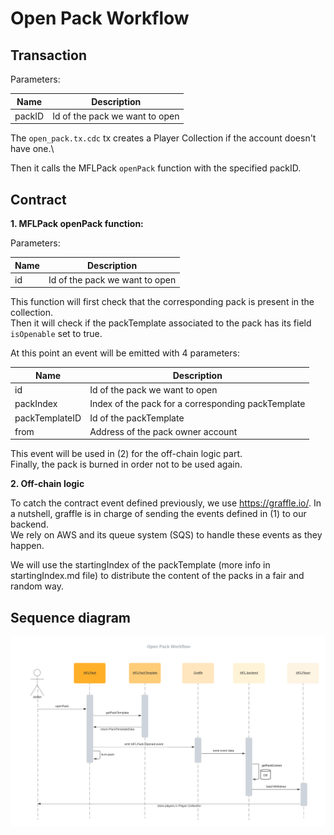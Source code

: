 # Open Pack Workflow

## Transaction

Parameters:

Name   | Description
------ | ------
packID | Id of the pack we want to open 

The `open_pack.tx.cdc` tx creates a Player Collection if the account doesn't have one.\

Then it calls the MFLPack `openPack` function with the specified packID.

## Contract

**1. MFLPack openPack function:**

Parameters:

Name   | Description
------ | ------
id     | Id of the pack we want to open

This function will first check that the corresponding pack is present in the collection.\
Then it will check if the packTemplate associated to the pack has its field `isOpenable` set to true.

At this point an event will be emitted with 4 parameters:

Name            | Description
------          | ------
id              | Id of the pack we want to open
packIndex       | Index of the pack for a corresponding packTemplate
packTemplateID  | Id of the packTemplate
from            | Address of the pack owner account

This event will be used in (2) for the off-chain logic part.\
Finally, the pack is burned in order not to be used again.

**2. Off-chain logic**

To catch the contract event defined previously, we use https://graffle.io/. In a nutshell, graffle is in charge of sending the events defined in (1) to our backend.\
We rely on AWS and its queue system (SQS) to handle these events as they happen.

We will use the startingIndex of the packTemplate (more info in startingIndex.md file) to distribute the content of the packs in a fair and random way.

## Sequence diagram

![Alt](./openPackDiagram.png)